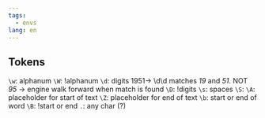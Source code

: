 ```yaml
---
tags:
  - envs
lang: en
---
```


## Tokens

`\w`: alphanum
`\W`: !alphanum
`\d`: digits
1951-> \d\d matches _19_ and _51_. NOT _95_ -> engine walk forward when match is found
`\D`: !digits
`\s`: spaces
`\S`:
`\A`: placeholder for start of text
`\Z`: placeholder for end of text
`\b`: start or end of word
`\B`: !start or end
`.`: any char (?)
